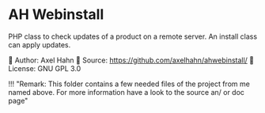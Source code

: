 # AH Webinstall

PHP class to check updates of a product on a remote server.
An install class can apply updates.

👤 Author: Axel Hahn
🧾 Source: <https://github.com/axelhahn/ahwebinstall/>
📜 License: GNU GPL 3.0

!!! "Remark: 
    This folder contains a few needed files of the project from me named above. 
    For more information have a look to the source an/ or doc page"
